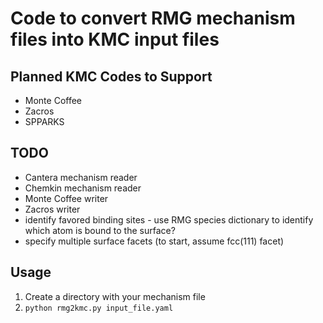 # Code to convert RMG mechanism files into KMC input files

## Planned KMC Codes to Support
- Monte Coffee
- Zacros
- SPPARKS

## TODO
- Cantera mechanism reader
- Chemkin mechanism reader
- Monte Coffee writer
- Zacros writer
- identify favored binding sites - use RMG species dictionary to identify which atom is bound to the surface?
- specify multiple surface facets (to start, assume fcc(111) facet)

## Usage
1. Create a directory with your mechanism file
2. `python rmg2kmc.py input_file.yaml`

